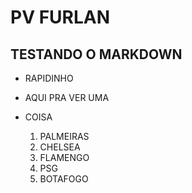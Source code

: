 # PV FURLAN
## TESTANDO O MARKDOWN
* RAPIDINHO
* AQUI PRA VER UMA
* COISA

  1. PALMEIRAS
  2. CHELSEA
  3. FLAMENGO
  4. PSG
  5. BOTAFOGO
